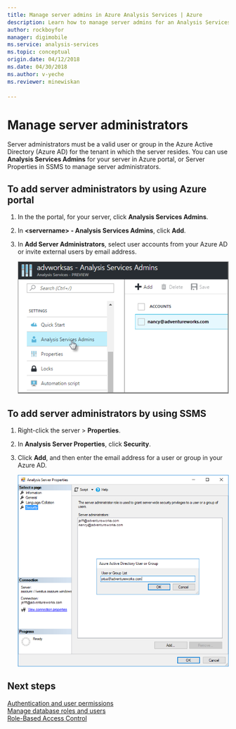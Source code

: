 ```yaml
---
title: Manage server admins in Azure Analysis Services | Azure
description: Learn how to manage server admins for an Analysis Services server in Azure.
author: rockboyfor
manager: digimobile
ms.service: analysis-services
ms.topic: conceptual
origin.date: 04/12/2018
ms.date: 04/30/2018
ms.author: v-yeche
ms.reviewer: minewiskan

---
```

# Manage server administrators
Server administrators must be a valid user or group in the Azure Active Directory (Azure AD) for the tenant in which the server resides. You can use **Analysis Services Admins** for your server in Azure portal, or Server Properties in SSMS to manage server administrators. 

## To add server administrators by using Azure portal
1. In the the portal, for your server, click **Analysis Services Admins**.
2. In **\<servername> - Analysis Services Admins**, click **Add**.
3. In **Add Server Administrators**, select user accounts from your Azure AD or invite external users by email address.

    ![Server Admins in Azure portal](./media/analysis-services-server-admins/aas-manage-users-admins.png)

## To add server administrators by using SSMS
1. Right-click the server > **Properties**.
2. In **Analysis Server Properties**, click **Security**.
3. Click **Add**, and then enter the email address for a user or group in your Azure AD.

    ![Add server administrators in SSMS](./media/analysis-services-server-admins/aas-manage-users-ssms.png)

## Next steps 
[Authentication and user permissions](analysis-services-manage-users.md)  
[Manage database roles and users](analysis-services-database-users.md)  
[Role-Based Access Control](https://docs.microsoft.com/zh-cn/azure/role-based-access-control/overview)

<!--Update_Description: update meta properties, wording update -->